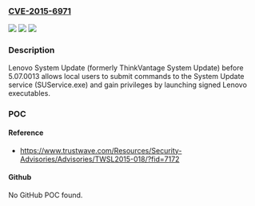 ### [CVE-2015-6971](https://cve.mitre.org/cgi-bin/cvename.cgi?name=CVE-2015-6971)
![](https://img.shields.io/static/v1?label=Product&message=n%2Fa&color=blue)
![](https://img.shields.io/static/v1?label=Version&message=n%2Fa&color=blue)
![](https://img.shields.io/static/v1?label=Vulnerability&message=n%2Fa&color=brighgreen)

### Description

Lenovo System Update (formerly ThinkVantage System Update) before 5.07.0013 allows local users to submit commands to the System Update service (SUService.exe) and gain privileges by launching signed Lenovo executables.

### POC

#### Reference
- https://www.trustwave.com/Resources/Security-Advisories/Advisories/TWSL2015-018/?fid=7172

#### Github
No GitHub POC found.


